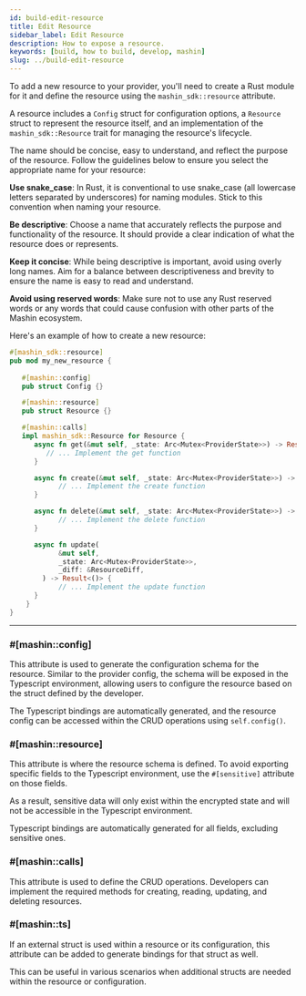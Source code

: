 ```yaml
---
id: build-edit-resource
title: Edit Resource
sidebar_label: Edit Resource
description: How to expose a resource.
keywords: [build, how to build, develop, mashin]
slug: ../build-edit-resource
---
```


To add a new resource to your provider, you'll need to create a Rust module for it and define the resource using the `mashin_sdk::resource` attribute. 

A resource includes a `Config` struct for configuration options, a `Resource` struct to represent the resource itself, and an implementation of the `mashin_sdk::Resource` trait for managing the resource's lifecycle.

The name should be concise, easy to understand, and reflect the purpose of the resource. Follow the guidelines below to ensure you select the appropriate name for your resource:

**Use snake_case**: In Rust, it is conventional to use snake_case (all lowercase letters separated by underscores) for naming modules. Stick to this convention when naming your resource.

**Be descriptive**: Choose a name that accurately reflects the purpose and functionality of the resource. It should provide a clear indication of what the resource does or represents.

**Keep it concise**: While being descriptive is important, avoid using overly long names. Aim for a balance between descriptiveness and brevity to ensure the name is easy to read and understand.

**Avoid using reserved words**: Make sure not to use any Rust reserved words or any words that could cause confusion with other parts of the Mashin ecosystem.

Here's an example of how to create a new resource:

```rust
#[mashin_sdk::resource]
pub mod my_new_resource {
   
   #[mashin::config]
   pub struct Config {}

   #[mashin::resource]
   pub struct Resource {}

   #[mashin::calls]
   impl mashin_sdk::Resource for Resource {
      async fn get(&mut self, _state: Arc<Mutex<ProviderState>>) -> Result<()> {
         // ... Implement the get function
      }

      async fn create(&mut self, _state: Arc<Mutex<ProviderState>>) -> Result<()> {
            // ... Implement the create function
      }

      async fn delete(&mut self, _state: Arc<Mutex<ProviderState>>) -> Result<()> {
            // ... Implement the delete function
      }

      async fn update(
            &mut self,
            _state: Arc<Mutex<ProviderState>>,
            _diff: &ResourceDiff,
        ) -> Result<()> {
            // ... Implement the update function
      }
    }
}
```

***

### #\[mashin::config\]
This attribute is used to generate the configuration schema for the resource. Similar to the provider config, the schema will be exposed in the Typescript environment, allowing users to configure the resource based on the struct defined by the developer. 

The Typescript bindings are automatically generated, and the resource config can be accessed within the CRUD operations using `self.config()`.

### #\[mashin::resource\]
This attribute is where the resource schema is defined. To avoid exporting specific fields to the Typescript environment, use the `#[sensitive]` attribute on those fields. 

As a result, sensitive data will only exist within the encrypted state and will not be accessible in the Typescript environment. 

Typescript bindings are automatically generated for all fields, excluding sensitive ones.

### #\[mashin::calls\]
This attribute is used to define the CRUD operations. Developers can implement the required methods for creating, reading, updating, and deleting resources.

### #\[mashin::ts\]
If an external struct is used within a resource or its configuration, this attribute can be added to generate bindings for that struct as well. 

This can be useful in various scenarios when additional structs are needed within the resource or configuration.